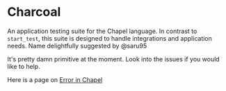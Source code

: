 # Charcoal

An application testing suite for the Chapel language.  In contrast to `start_test`,
this suite is designed to handle integrations and application needs.  Name
delightfully suggested by @saru95

It's pretty damn primitive at the moment.  Look into the issues if you would like
to help.

Here is a page on [Error in Chapel](https://chapel-lang.org/docs/master/builtins/internal/ChapelError.html)
